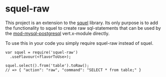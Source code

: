# squel-raw

This project is an extension to the [squel](http://hiddentao.github.io/squel/)
library. Its only purpose is to add the functionality to squel to create raw
sql-statements that can be used by the
[mod-mysql-postgresql](https://github.com/vert-x/mod-mysql-postgresql)
vert.x-module directly.

To use this in your code you simply require squel-raw instead of squel.

```
var squel = require('squel-raw')
  .useFlavour(<flavorToUse>);

squel.select().from('table').toRaw();
// => { "action": "raw", "command": "SELECT * from table;" }
```
